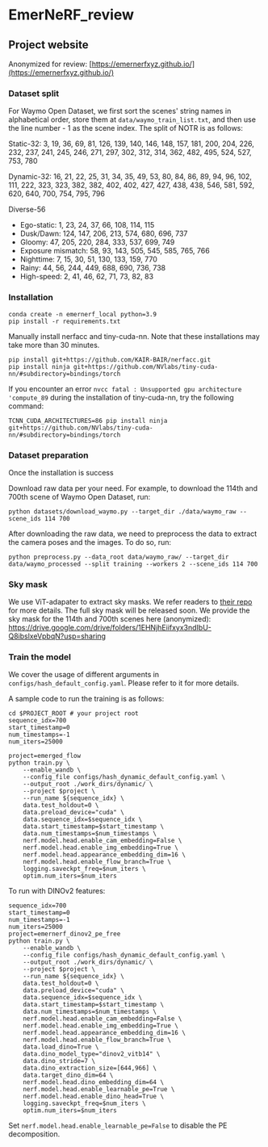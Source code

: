 # EmerNeRF_review

## Project website

Anonymized for review:
[https://emernerfxyz.github.io/](https://emernerfxyz.github.io/)

### Dataset split

For Waymo Open Dataset, we first sort the scenes' string names in alphabetical order, store them at `data/waymo_train_list.txt`, and then use the line number - 1 as the scene index. The split of NOTR is as follows:

Static-32: 3, 19, 36, 69, 81, 126, 139, 140, 146, 148, 157, 181, 200, 204, 226, 232, 237, 241, 245, 246, 271, 297, 302, 312, 314, 362, 482, 495, 524, 527, 753, 780

Dynamic-32: 16, 21, 22, 25, 31, 34, 35, 49, 53, 80, 84, 86, 89, 94, 96, 102, 111, 222, 323, 323, 382, 382, 402, 402, 427, 427, 438, 438, 546, 581, 592, 620, 640, 700, 754, 795, 796

Diverse-56

- Ego-static: 1, 23, 24, 37, 66, 108, 114, 115
- Dusk/Dawn: 124, 147, 206, 213, 574, 680, 696, 737
- Gloomy: 47, 205, 220, 284, 333, 537, 699, 749
- Exposure mismatch: 58, 93, 143, 505, 545, 585, 765, 766
- Nighttime: 7, 15, 30, 51, 130, 133, 159, 770
- Rainy: 44, 56, 244, 449, 688, 690, 736, 738
- High-speed: 2, 41, 46, 62, 71, 73, 82, 83

### Installation

```
conda create -n emernerf_local python=3.9
pip install -r requirements.txt
```

Manually install nerfacc and tiny-cuda-nn. Note that these installations may take more than 30 minutes.

```
pip install git+https://github.com/KAIR-BAIR/nerfacc.git
pip install ninja git+https://github.com/NVlabs/tiny-cuda-nn/#subdirectory=bindings/torch
```

If you encounter an error `nvcc fatal : Unsupported gpu architecture 'compute_89` during the installation of tiny-cuda-nn, try the following command:

```
TCNN_CUDA_ARCHITECTURES=86 pip install ninja git+https://github.com/NVlabs/tiny-cuda-nn/#subdirectory=bindings/torch
```

### Dataset preparation

Once the installation is success

Download raw data per your need. For example, to download the 114th and 700th scene of Waymo Open Dataset, run:

```
python datasets/download_waymo.py --target_dir ./data/waymo_raw --scene_ids 114 700
```

After downloading the raw data, we need to preprocess the data to extract the camera poses and the images. To do so, run:

```
python preprocess.py --data_root data/waymo_raw/ --target_dir data/waymo_processed --split training --workers 2 --scene_ids 114 700
```

### Sky mask

We use ViT-adapater to extract sky masks. We refer readers to [their repo](https://github.com/czczup/ViT-Adapter/tree/main/segmentation) for more details. The full sky mask will be released soon. We provide the sky mask for the 114th and 700th scenes here (anonymized): <https://drive.google.com/drive/folders/1EHNjhEiifxyx3ndIbU-Q8ibslxeVpbqN?usp=sharing>

### Train the model

We cover the usage of different arguments in `configs/hash_default_config.yaml`. Please refer to it for more details.

A sample code to run the training is as follows:

```
cd $PROJECT_ROOT # your project root
sequence_idx=700
start_timestamp=0
num_timestamps=-1
num_iters=25000

project=emerged_flow
python train.py \
    --enable_wandb \
    --config_file configs/hash_dynamic_default_config.yaml \
    --output_root ./work_dirs/dynamic/ \
    --project $project \
    --run_name ${sequence_idx} \
    data.test_holdout=0 \
    data.preload_device="cuda" \
    data.sequence_idx=$sequence_idx \
    data.start_timestamp=$start_timestamp \
    data.num_timestamps=$num_timestamps \
    nerf.model.head.enable_cam_embedding=False \
    nerf.model.head.enable_img_embedding=True \
    nerf.model.head.appearance_embedding_dim=16 \
    nerf.model.head.enable_flow_branch=True \
    logging.saveckpt_freq=$num_iters \
    optim.num_iters=$num_iters
```

To run with DINOv2 features:

```
sequence_idx=700
start_timestamp=0
num_timestamps=-1
num_iters=25000
project=emernerf_dinov2_pe_free
python train.py \
    --enable_wandb \
    --config_file configs/hash_dynamic_default_config.yaml \
    --output_root ./work_dirs/dynamic/ \
    --project $project \
    --run_name ${sequence_idx} \
    data.test_holdout=0 \
    data.preload_device="cuda" \
    data.sequence_idx=$sequence_idx \
    data.start_timestamp=$start_timestamp \
    data.num_timestamps=$num_timestamps \
    nerf.model.head.enable_cam_embedding=False \
    nerf.model.head.enable_img_embedding=True \
    nerf.model.head.appearance_embedding_dim=16 \
    nerf.model.head.enable_flow_branch=True \
    data.load_dino=True \
    data.dino_model_type="dinov2_vitb14" \
    data.dino_stride=7 \
    data.dino_extraction_size=[644,966] \
    data.target_dino_dim=64 \
    nerf.model.head.dino_embedding_dim=64 \
    nerf.model.head.enable_learnable_pe=True \ 
    nerf.model.head.enable_dino_head=True \
    logging.saveckpt_freq=$num_iters \
    optim.num_iters=$num_iters
```

Set `nerf.model.head.enable_learnable_pe=False` to disable the PE decomposition.
